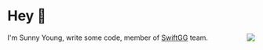 # Hey 👋

<img align="right" src="https://github-readme-stats.vercel.app/api?username=Sunnyyoung&include_all_commits=true&count_private=true&hide_title=true&bg_color=ffffff&show_icons=true&icon_color=1E90FF&text_color=000000" />

I'm Sunny Young, write some code, member of [SwiftGG](https://swift.gg) team.
